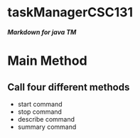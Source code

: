 # taskManagerCSC131
***Markdown for java TM***

Main Method
===========

Call four different methods
-------------
* start command
* stop command
* describe command
* summary command
